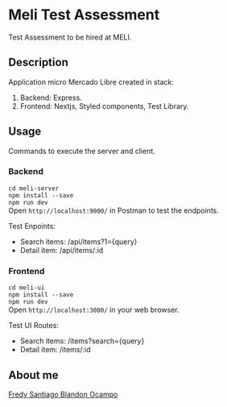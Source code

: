 # Meli Test Assessment
Test Assessment to be hired at MELI.

## Description
Application micro Mercado Libre created in stack:
1. Backend: Express.
2. Frontend: Nextjs, Styled components, Test Library.

## Usage
Commands to execute the server and client.

### Backend
`cd meli-server`\
`npm install --save`\
`npm run dev`\
Open `http://localhost:9000/` in Postman to test the endpoints.

Test Enpoints:
* Search items: /api/items?1={query}
* Detail item: /api/items/:id

### Frontend
`cd meli-ui`\
`npm install --save`\
`npm run dev`\
Open `http://localhost:3000/` in your web browser.

Test UI Routes:
* Search items: /items?search={query}
* Detail item: /items/:id

## About me
[Fredy Santiago Blandon Ocampo](https://fsblandon.super.site/) 